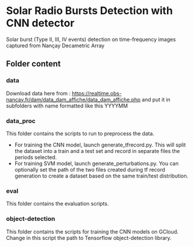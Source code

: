 # Solar Radio Bursts Detection with CNN detector

Solar burst (Type II, III, IV events) detection on time-frequency images captured from Nançay Decametric Array 

## Folder content

### data

Download data here from : https://realtime.obs-nancay.fr/dam/data_dam_affiche/data_dam_affiche.php and put it in subfolders with name formatted like this YYYYMM

### data_proc

This folder contains the scripts to run to preprocess the data. 
* For training the CNN model, launch generate_tfrecord.py. This will split the dataset into a train and a test set and record in separate files the periods selected.
* For training SVM model, launch generate_perturbations.py. You can optionally set the path of the two files created during tf record generation to create a dataset based on the same train/test distribution.

### eval

This folder contains the evaluation scripts. 

### object-detection

This folder contains the scripts for training the CNN models on GCloud.  Change in this script the path to Tensorflow object-detection library.

